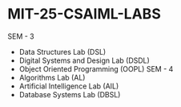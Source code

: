 # MIT-25-CSAIML-LABS
SEM - 3
  - Data Structures Lab (DSL)
  - Digital Systems and Design Lab (DSDL)
  - Object Oriented Programming (OOPL)
SEM - 4
  - Algorithms Lab (AL)
  - Artificial Intelligence Lab (AIL)
  - Database Systems Lab (DBSL)
